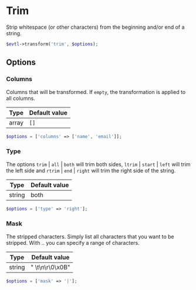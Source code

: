 # Trim

Strip whitespace (or other characters) from the beginning and/or end of a string.

```php
$evtl->transform('trim', $options);
```


## Options

### Columns
Columns that will be transformed. If `empty`, the transformation is applied to all columns.

| Type | Default value |
|----- | ------------- |
| array | `[]` |

```php
$options = ['columns' => ['name', 'email']];
```

### Type
The options `trim` &#124; `all` &#124; `both` will trim both sides, `ltrim` &#124; `start` &#124; `left` will trim the left side and `rtrim` &#124; `end` &#124; `right` will trim the right side of the string.

| Type | Default value |
|----- | ------------- |
| string | both |

```php
$options = ['type' => 'right'];
```

### Mask
The stripped characters. Simply list all characters that you want to be stripped. With .. you can specify a range of characters.

| Type | Default value |
|----- | ------------- |
| string | "&nbsp;\t\n\r\0\x0B" |

```php
$options = ['mask' => '|'];
```

